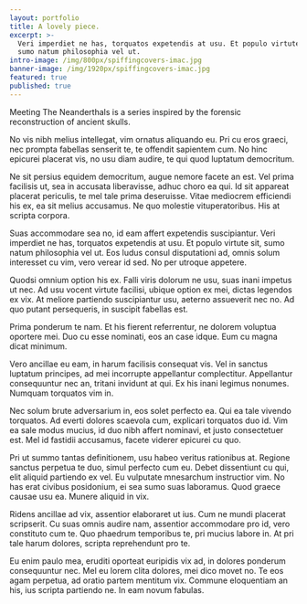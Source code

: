 ```yaml
---
layout: portfolio
title: A lovely piece.
excerpt: >-
  Veri imperdiet ne has, torquatos expetendis at usu. Et populo virtute sit,
  sumo natum philosophia vel ut.
intro-image: /img/800px/spiffingcovers-imac.jpg
banner-image: /img/1920px/spiffingcovers-imac.jpg
featured: true
published: true
---
```


Meeting The Neanderthals is a series inspired by the forensic reconstruction of ancient skulls.

No vis nibh melius intellegat, vim ornatus aliquando eu. Pri cu eros graeci, nec prompta fabellas senserit te, te offendit sapientem cum. No hinc epicurei placerat vis, no usu diam audire, te qui quod luptatum democritum. 

Ne sit persius equidem democritum, augue nemore facete an est. Vel prima facilisis ut, sea in accusata liberavisse, adhuc choro ea qui. Id sit appareat placerat periculis, te mel tale prima deseruisse. Vitae mediocrem efficiendi his ex, ea sit melius accusamus. Ne quo molestie vituperatoribus. His at scripta corpora.

Suas accommodare sea no, id eam affert expetendis suscipiantur. Veri imperdiet ne has, torquatos expetendis at usu. Et populo virtute sit, sumo natum philosophia vel ut. Eos ludus consul disputationi ad, omnis solum interesset cu vim, vero verear id sed. No per utroque appetere.

Quodsi omnium option his ex. Falli viris dolorum ne usu, suas inani impetus ut nec. Ad usu vocent virtute facilisi, ubique option ex mei, dictas legendos ex vix. At meliore partiendo suscipiantur usu, aeterno assueverit nec no. Ad quo putant persequeris, in suscipit fabellas est.

Prima ponderum te nam. Et his fierent referrentur, ne dolorem voluptua oportere mei. Duo cu esse nominati, eos an case idque. Eum cu magna dicat minimum.

Vero ancillae eu eam, in harum facilisis consequat vis. Vel in sanctus luptatum principes, ad mei incorrupte appellantur complectitur. Appellantur consequuntur nec an, tritani invidunt at qui. Ex his inani legimus nonumes. Numquam torquatos vim in.

Nec solum brute adversarium in, eos solet perfecto ea. Qui ea tale vivendo torquatos. Ad everti dolores scaevola cum, explicari torquatos duo id. Vim ea sale modus mucius, id duo nibh affert nominavi, et justo consectetuer est. Mel id fastidii accusamus, facete viderer epicurei cu quo.

Pri ut summo tantas definitionem, usu habeo veritus rationibus at. Regione sanctus perpetua te duo, simul perfecto cum eu. Debet dissentiunt cu qui, elit aliquid partiendo ex vel. Eu vulputate mnesarchum instructior vim. No has erat civibus posidonium, ei sea sumo suas laboramus. Quod graece causae usu ea. Munere aliquid in vix.

Ridens ancillae ad vix, assentior elaboraret ut ius. Cum ne mundi placerat scripserit. Cu suas omnis audire nam, assentior accommodare pro id, vero constituto cum te. Quo phaedrum temporibus te, pri mucius labore in. At pri tale harum dolores, scripta reprehendunt pro te.

Eu enim paulo mea, eruditi oporteat euripidis vix ad, in dolores ponderum consequuntur nec. Mel eu lorem clita dolores, mei dico movet no. Te eos agam perpetua, ad oratio partem mentitum vix. Commune eloquentiam an his, ius scripta partiendo ne. In eam novum fabulas.
